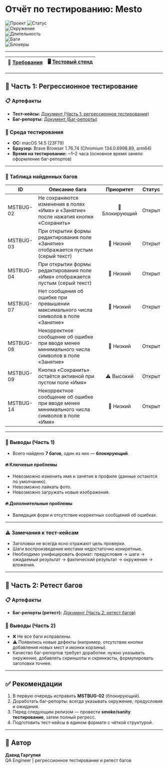 # Отчёт по тестированию: Mesto

![Проект](https://img.shields.io/badge/Проект-Mesto-orange)
![Статус](https://img.shields.io/badge/Статус-Завершён-brightgreen)  
![Окружение](https://img.shields.io/badge/Окружение-macOS%2014.5%20%7C%20Brave%20Browser-lightgrey)  
![Длительность](https://img.shields.io/badge/Длительность-1–2%20часа-green)  
![Баги](https://img.shields.io/badge/Найдено_багов-7-red)  
![Блокеры](https://img.shields.io/badge/Блокирующие-1-brightred)

---

| 📑 [Требования](https://praktikum.notion.site/Mesto-9f2cfaa209734d1f8cfa0c0db3d3049f) | 🖥️ [Тестовый стенд](https://code.s3.yandex.net/qa/files/mesto/index.html) |
|---:|:---|

---

## 📁 Часть 1: Регрессионное тестирование

### 📋 Артефакты
- **Тест-кейсы:** [Документ (Часть 1: регрессионное тестирование)](https://docs.google.com/spreadsheets/d/1iLMLPXGppCVs3R0BWKmH3bOKHDOAQjpsbNHY95s5pBo/edit?gid=220888493#gid=220888493)  
- **Баг-репорты:** [Документ (Баг-репорты)](https://docs.google.com/spreadsheets/d/1D5HoN9YMr3VQ6L9gJBynFNI4StPGRTgOxVVeMad51-s/edit?gid=1186534874#gid=1186534874)

### 🧾 Среда тестирования
- **ОС:** macOS 14.5 (23F79)  
- **Браузер:** Brave Browser 1.76.74 (Chromium 134.0.6998.89, arm64)  
- **Время на тестирование:** ~1–2 часа (основное время заняло оформление баг-репортов)

---

### 🐞 Таблица найденных багов

| **ID** | **Описание бага** | **Приоритет** | **Статус** |
|--------|----------------------------------------|:-------------:|:----------:|
| MSTBUG-02 | Не сохраняются изменения в полях «Имя» и «Занятие» после нажатия кнопки «Сохранить» | 🚨 Блокирующий | Открыт |
| MSTBUG-03 | При открытии формы редактирования поле «Занятие» отображается пустым (серый текст) | 🔹 Низкий | Открыт |
| MSTBUG-04 | При открытии формы редактирования поле «Имя» отображается пустым (серый текст) | 🔹 Низкий | Открыт |
| MSTBUG-07 | Нет сообщения об ошибке при превышении максимального числа символов в поле «Занятие» | 🔹 Низкий | Открыт |
| MSTBUG-08 | Некорректное сообщение об ошибке при вводе менее минимального числа символов в поле «Занятие» | 🔹 Низкий | Открыт |
| MSTBUG-09 | Кнопка «Сохранить» остаётся активной при пустом поле «Имя» | ⚠️ Высокий | Открыт |
| MSTBUG-14 | Некорректное сообщение об ошибке при вводе менее минимального числа символов в поле «Имя» | 🔹 Низкий | Открыт |

---

### 🚀 Выводы (Часть 1)
- Всего найдено **7 багов**, один из них — **блокирующий**.  

#### **🔥 Ключевые проблемы**
- Невозможно изменить имя и занятие в профиле (данные остаются по умолчанию).
- Невозможно лайкать фото.
- Невозможно загружать новые изображения.
  
#### **🔥 Дополнительные проблемы** 
- Валидация форм и отсутствие корректных сообщений об ошибках.  

---

### ⚠️ Замечания к тест-кейсам
- Заголовки не всегда ясно отражают цель проверки.  
- Шаги воспроизведения местами недостаточно конкретные.  
- Необходимо унифицировать формат: предусловия → шаги → ожидаемый результат → фактический результат → окружение → вложения.

---

## 📁 Часть 2: Ретест багов

### 📋 Артефакты
- **Баг-репорты (ретест):** [Документ (Часть 2: ретест багов)](https://docs.google.com/spreadsheets/d/1awcgjrCHp0sL9S0tH35s7_WsNE0a8Ns9SMkK6D_FOK8/edit?gid=379530441#gid=379530441)

### 🚀 Выводы (Часть 2)
- ❌ Не все баги исправлены.  
- ⚠️ Появились новые дефекты (например, отсутствие кнопки добавления новых мест и иконки корзины).  
- Качество баг-репортов требует доработки: нужно указывать окружение, добавлять скриншоты и скринкасты, формулировать заголовки точнее.  

---

## ✅ Рекомендации
1. В первую очередь исправить **MSTBUG-02** (блокирующий).  
2. Доработать баг-репорты: всегда указывать окружение, предусловия и ожидания.  
3. Перед следующим релизом — провести **smoke/sanity тестирование**, затем полный регресс.  
4. Подготовить тест-кейсы в едином формате с чёткой структурой.  

---

## 👤 Автор
**Давид Гаргулия**  
QA Engineer | регрессионное тестирование и ретест багов
